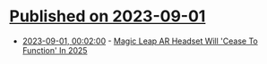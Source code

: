 # [Published on 2023-09-01](index.md)

* [2023-09-01, 00:02:00](https://tech.slashdot.org/story/23/08/31/2317216/magic-leap-ar-headset-will-cease-to-function-in-2025?utm_source=rss1.0mainlinkanon&utm_medium=feed) - [Magic Leap AR Headset Will 'Cease To Function' In 2025](https://tech.slashdot.org/story/23/08/31/2317216/magic-leap-ar-headset-will-cease-to-function-in-2025?utm_source=rss1.0mainlinkanon&utm_medium=feed)
